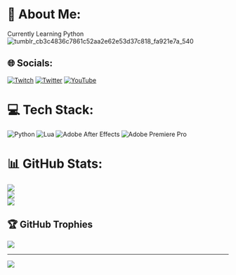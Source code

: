 # 💫 About Me:
Currently Learning Python<br>
![tumblr_cb3c4836c7861c52aa2e62e53d37c818_fa921e7a_540](https://github.com/RRiiverr/RRiiverr/assets/80535996/b8ff894c-0225-4cfe-9b3a-8ee9683361a8)

## 🌐 Socials:
[![Twitch](https://img.shields.io/badge/Twitch-%239146FF.svg?logo=Twitch&logoColor=white)](https://twitch.tv/YourRiver) [![Twitter](https://img.shields.io/badge/Twitter-%231DA1F2.svg?logo=Twitter&logoColor=white)](https://twitter.com/YourRiverrr) [![YouTube](https://img.shields.io/badge/YouTube-%23FF0000.svg?logo=YouTube&logoColor=white)](https://youtube.com/@@getonyourkneesnow) 

# 💻 Tech Stack:
![Python](https://img.shields.io/badge/python-3670A0?style=plastic&logo=python&logoColor=ffdd54) ![Lua](https://img.shields.io/badge/lua-%232C2D72.svg?style=plastic&logo=lua&logoColor=white) ![Adobe After Effects](https://img.shields.io/badge/Adobe%20After%20Effects-9999FF.svg?style=plastic&logo=Adobe%20After%20Effects&logoColor=white) ![Adobe Premiere Pro](https://img.shields.io/badge/Adobe%20Premiere%20Pro-9999FF.svg?style=plastic&logo=Adobe%20Premiere%20Pro&logoColor=white)
# 📊 GitHub Stats:
![](https://github-readme-stats.vercel.app/api?username=RRiiverr&theme=tokyonight&hide_border=false&include_all_commits=true&count_private=true)<br/>
![](https://github-readme-streak-stats.herokuapp.com/?user=RRiiverr&theme=tokyonight&hide_border=false)<br/>
![](https://github-readme-stats.vercel.app/api/top-langs/?username=RRiiverr&theme=tokyonight&hide_border=false&include_all_commits=true&count_private=true&layout=compact)

## 🏆 GitHub Trophies
![](https://github-profile-trophy.vercel.app/?username=RRiiverr&theme=tokyonight&no-frame=false&no-bg=true&margin-w=4)

---
[![](https://visitcount.itsvg.in/api?id=RRiiverr&icon=0&color=6)](https://visitcount.itsvg.in)

